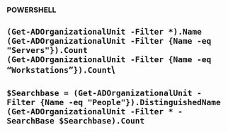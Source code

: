 ### POWERSHELL
`(Get-ADOrganizationalUnit -Filter *).Name`\
`(Get-ADOrganizationalUnit -Filter {Name -eq "Servers"}).Count`\
`(Get-ADOrganizationalUnit -Filter {Name -eq “Workstations”}).Count`\
---
`$Searchbase = (Get-ADOrganizationalUnit -Filter {Name -eq "People"}).DistinguishedName` 
`(Get-ADOrganizationalUnit -Filter * -SearchBase $Searchbase).Count`
---
